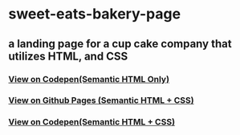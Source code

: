 # sweet-eats-bakery-page
## a landing page for a cup cake company that utilizes HTML, and CSS
### [View on Codepen(Semantic HTML Only)](https://codepen.io/jamesthomasv/pen/ZEWZrGp)

### [View on Github Pages (Semantic HTML + CSS)](https://jaythomasv29.github.io/sweet-eats-bakery-page/) 
### [View on Codepen(Semantic HTML + CSS)](https://codepen.io/jamesthomasv/pen/xxVeWKQ) 
